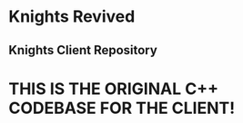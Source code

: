 # Knights Revived

## Knights Client Repository

# THIS IS THE ORIGINAL C++ CODEBASE FOR THE CLIENT!